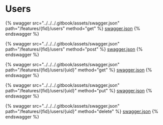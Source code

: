 # Users

{% swagger src="../../../.gitbook/assets/swagger.json" path="/features/{fid}/users" method="get" %}
[swagger.json](../../../.gitbook/assets/swagger.json)
{% endswagger %}

{% swagger src="../../../.gitbook/assets/swagger.json" path="/features/{fid}/users" method="post" %}
[swagger.json](../../../.gitbook/assets/swagger.json)
{% endswagger %}

{% swagger src="../../../.gitbook/assets/swagger.json" path="/features/{fid}/users/{uid}" method="get" %}
[swagger.json](../../../.gitbook/assets/swagger.json)
{% endswagger %}

{% swagger src="../../../.gitbook/assets/swagger.json" path="/features/{fid}/users/{uid}" method="put" %}
[swagger.json](../../../.gitbook/assets/swagger.json)
{% endswagger %}

{% swagger src="../../../.gitbook/assets/swagger.json" path="/features/{fid}/users/{uid}" method="delete" %}
[swagger.json](../../../.gitbook/assets/swagger.json)
{% endswagger %}
